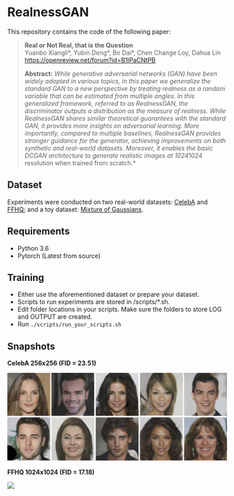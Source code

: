 # RealnessGAN
This repository contains the code of the following paper:
> **Real or Not Real, that is the Question**<br>
> Yuanbo Xiangli*, Yubin Deng*, Bo Dai*, Chen Change Loy, Dahua Lin<br>
> https://openreview.net/forum?id=B1lPaCNtPB
>
> **Abstract:** *While generative adversarial networks (GAN) have been widely adopted in various topics, in this paper we generalize the standard GAN to a new perspective by treating realness as a random variable that can be estimated from multiple angles. In this generalized framework, referred to as RealnessGAN, the discriminator outputs a distribution as the measure of realness. While RealnessGAN shares similar theoretical guarantees with the standard GAN, it provides more insights on adversarial learning. More importantly, compared to multiple baselines, RealnessGAN provides stronger guidance for the generator, achieving improvements on both synthetic and real-world datasets. Moreover, it enables the basic DCGAN architecture to generate realistic images at 1024*1024 resolution when trained from scratch.*

## Dataset
Experiments were conducted on two real-world datasets: [CelebA](http://mmlab.ie.cuhk.edu.hk/projects/CelebA.html) and [FFHQ](https://github.com/NVlabs/ffhq-dataset); and a toy dataset: [Mixture of Gaussians](/data/MixtureGaussian3By3.pk). 

## Requirements
* Python 3.6
* Pytorch (Latest from source)

## Training
* Either use the aforementioned dataset or prepare your dataset.
* Scripts to run experiments are stored in /scripts/*.sh.
* Edit folder locations in your scripts. Make sure the folders to store LOG and OUTPUT are created.
* Run `./scripts/run_your_scripts.sh`

## Snapshots

**CelebA 256x256 (FID = 23.51)**

![](/images/CelebA_snapshot.png)

**FFHQ 1024x1024 (FID = 17.18)**

![](/images/FFHQ_snapshot.png)




